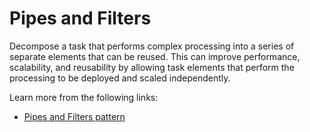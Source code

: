 # Pipes and Filters

Decompose a task that performs complex processing into a series of separate elements that can be reused. This can improve performance, scalability, and reusability by allowing task elements that perform the processing to be deployed and scaled independently.

Learn more from the following links:

- [Pipes and Filters pattern](https://learn.microsoft.com/en-us/azure/architecture/patterns/pipes-and-filters)
